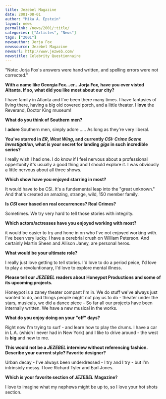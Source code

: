 ```yaml
---
title: Jezebel Magazine
date: 2001-08-01
author: "Mika A. Epstein"
layout: news
permalink: /news/2001/:title/
categories: ["Articles", "News"]
tags: ["2001"]
newsauthor: Jorja Fox
newssource: Jezebel Magazine
newsurl: http://www.jezweb.com/
newstitle: Celebrity Questionnaire
---
```

"Note: Jorja Fox's answers were hand written, and spelling errors were not corrected."

**With a name like Georgia Fox...er...Jorja Fox, have you ever visted Altanta. If so, what did you like most about our city?**

I have family in Atlanta and I've been there many times. I have fantasies of living there, having a big old covered porch, and a little theater. I **love** the Reverand, Doctor King museum!

**What do you think of Southern men?**

I **adore** Southern men, simply adore ..... As long as they're very liberal.

**You've starred in *ER*, *West Wing*, and currently *CSI: Crime Scene Investigation*, what is your secret for landing *gigs* in such incredible series?**

I really wish I had one. I do know if I feel nervous about a professional oppertunity it's usually a good thing and I should explore it. I was obviously a little nervous about all three shows.

**Which show have you enjoyed starring in most?**

It would have to be CSI. It's a fundemental leap into the "great unknown." And that's created an amazing, strange, wild, 150 member family.

**Is *CSI* ever based on real occurrences? Real Crimes?**

Sometimes. We try very hard to tell those stories with integrity.

**Which actors/actresses have you enjoyed working with most?**

it would be easier to try and hone in on who I've not enjoyed working with. I've been very lucky. I have a cerebrial crush on William Peterson. And certainly Martin Sheen and Allison Janey, are personal heros.

**What would be your ultimate role?**

I really just love getting to tell stories. I'd love to do a period peice, I'd love to play a revoluntionary, I'd love to explore mental illness.

**Please tell our *JEZEBEL* readers about Honeypot Productions and some of its upcoming projects.**

Honeypot is a zaney theater compant I'm in. We do stuff we've always just wanted to do, and things people might not pay us to do - theater under the stars, musicals, we did a dance piece - So far all our projects have been internally written. We have a new musical in the works.

**What do you enjoy doing on your "off" days?**

Right now I'm trying to surf - and learn how to play the drums. I have a car in L.A. (which I never had in New York) and I like to drive around - the west is **big** and new to me.

**This would not be a *JEZEBEL* interview without referencing fashion. Describe your current style? Favorite designer?**

Urban decay - I've always been underdressed - I try and I try - but I'm intrinsicly messy. I love Richard Tyler and Earl Jones.

**Which is your favorite section of *JEZEBEL* Magazine?**

I love to imagine what my nephews might be up to, so I love your hot shots section.
